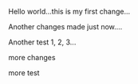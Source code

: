 

Hello world...this is my first change...

Another changes made just now....

Another test 1, 2, 3...

more changes


more test
